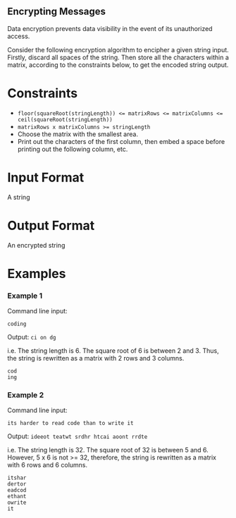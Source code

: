 ## Encrypting Messages

Data encryption prevents data visibility in the event of its unauthorized access.

Consider the following encryption algorithm to encipher a given string input. Firstly, discard all spaces of the string. Then store all the characters within a matrix, according to the constraints below, to get the encoded string output.

# Constraints

- `floor(squareRoot(stringLength)) <= matrixRows <= matrixColumns <= ceil(squareRoot(stringLength))`
- `matrixRows x matrixColumns >= stringLength`
- Choose the matrix with the smallest area.
- Print out the characters of the first column, then embed a space before printing out the following column, etc.


# Input Format

A string

# Output Format

An encrypted string

# Examples

### Example 1

Command line input:
```
coding
```

Output: `ci on dg`

i.e. The string length is 6. The square root of 6 is between 2 and 3. Thus, the string is rewritten as a matrix with 2 rows and 3 columns.

```
cod
ing
```

### Example 2

Command line input:
```
its harder to read code than to write it
```

Output: `ideeot teatwt srdhr htcai aoont rrdte`

i.e. The string length is 32. The square root of 32 is between 5 and 6. However, 5 x 6 is not >= 32, therefore, the string is rewritten as a matrix with 6 rows and 6 columns.
```
itshar
dertor
eadcod
ethant
owrite
it
```